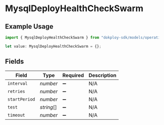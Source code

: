 # MysqlDeployHealthCheckSwarm

## Example Usage

```typescript
import { MysqlDeployHealthCheckSwarm } from "dokploy-sdk/models/operations";

let value: MysqlDeployHealthCheckSwarm = {};
```

## Fields

| Field              | Type               | Required           | Description        |
| ------------------ | ------------------ | ------------------ | ------------------ |
| `interval`         | *number*           | :heavy_minus_sign: | N/A                |
| `retries`          | *number*           | :heavy_minus_sign: | N/A                |
| `startPeriod`      | *number*           | :heavy_minus_sign: | N/A                |
| `test`             | *string*[]         | :heavy_minus_sign: | N/A                |
| `timeout`          | *number*           | :heavy_minus_sign: | N/A                |